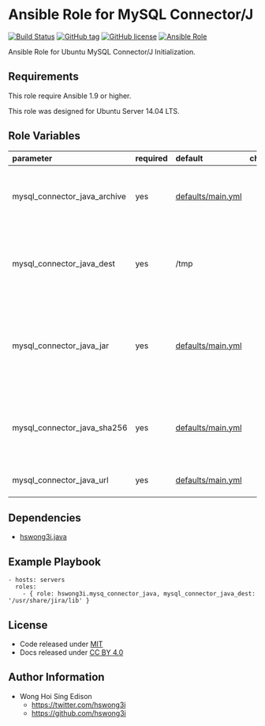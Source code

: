 Ansible Role for MySQL Connector/J
==================================

[![Build Status](https://travis-ci.org/pantarei/ansible-role-mysql-connector-java.svg?branch=master)](https://travis-ci.org/pantarei/ansible-role-mysql-connector-java)
 [![GitHub tag](https://img.shields.io/github/tag/pantarei/ansible-role-mysql-connector-java.svg)](https://github.com/pantarei/ansible-role-mysql-connector-java)
 [![GitHub license](https://img.shields.io/github/license/pantarei/ansible-role-mysql-connector-java.svg)](https://github.com/pantarei/ansible-role-mysql-connector-java/blob/master/LICENSE)
 [![Ansible Role](https://img.shields.io/ansible/role/5979.svg)](https://galaxy.ansible.com/detail#/role/5979)

Ansible Role for Ubuntu MySQL Connector/J Initialization.

Requirements
------------

This role require Ansible 1.9 or higher.

This role was designed for Ubuntu Server 14.04 LTS.

Role Variables
--------------

<table>
<colgroup>
<col width="20%" />
<col width="20%" />
<col width="20%" />
<col width="20%" />
<col width="20%" />
</colgroup>
<thead>
<tr class="header">
<th align="left">parameter</th>
<th align="left">required</th>
<th align="left">default</th>
<th align="left">choices</th>
<th align="left">comments</th>
</tr>
</thead>
<tbody>
<tr class="odd">
<td align="left">mysql_connector_java_archive</td>
<td align="left">yes</td>
<td align="left"><a href="https://github.com/pantarei/ansible-role-mysql-connector-java/blob/master/defaults/main.yml">defaults/main.yml</a></td>
<td align="left"></td>
<td align="left">Download archive filename for cache during (re)install.</td>
</tr>
<tr class="even">
<td align="left">mysql_connector_java_dest</td>
<td align="left">yes</td>
<td align="left">/tmp</td>
<td align="left"></td>
<td align="left">Destination directory where MySQL Connector/J .jar should install to.</td>
</tr>
<tr class="odd">
<td align="left">mysql_connector_java_jar</td>
<td align="left">yes</td>
<td align="left"><a href="https://github.com/pantarei/ansible-role-mysql-connector-java/blob/master/defaults/main.yml">defaults/main.yml</a></td>
<td align="left"></td>
<td align="left">MySQL Connector/J .jar filename for double check if installed to target directory correctly.</td>
</tr>
<tr class="even">
<td align="left">mysql_connector_java_sha256</td>
<td align="left">yes</td>
<td align="left"><a href="https://github.com/pantarei/ansible-role-mysql-connector-java/blob/master/defaults/main.yml">defaults/main.yml</a></td>
<td align="left"></td>
<td align="left">Download archive sha256 checksum for cache during (re)install.</td>
</tr>
<tr class="odd">
<td align="left">mysql_connector_java_url</td>
<td align="left">yes</td>
<td align="left"><a href="https://github.com/pantarei/ansible-role-mysql-connector-java/blob/master/defaults/main.yml">defaults/main.yml</a></td>
<td align="left"></td>
<td align="left">URL for download archive.</td>
</tr>
</tbody>
</table>

Dependencies
------------

-   [hswong3i.java](https://github.com/pantarei/ansible-role-java)

Example Playbook
----------------

    - hosts: servers
      roles:
        - { role: hswong3i.mysq_connector_java, mysql_connector_java_dest: '/usr/share/jira/lib' }

License
-------

-   Code released under [MIT](https://github.com/pantarei/ansible-role-mysql-connector-java/blob/master/LICENSE)
-   Docs released under [CC BY 4.0](http://creativecommons.org/licenses/by/4.0/)

Author Information
------------------

-   Wong Hoi Sing Edison
    -   <https://twitter.com/hswong3i>
    -   <https://github.com/hswong3i>

